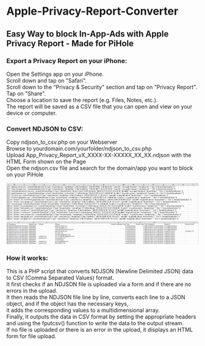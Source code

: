 # Apple-Privacy-Report-Converter
## Easy Way to block In-App-Ads with Apple Privacy Report - Made for PiHole

### Export a Privacy Report on your iPhone:
Open the Settings app on your iPhone.\
Scroll down and tap on "Safari".\
Scroll down to the "Privacy & Security" section and tap on "Privacy Report".\
Tap on "Share".\
Choose a location to save the report (e.g. Files, Notes, etc.).\
The report will be saved as a CSV file that you can open and view on your device or computer.

### Convert NDJSON to CSV:
Copy ndjson_to_csv.php on your Webserver\
Browse to yourdomain.com/yourfolder/ndjson_to_csv.php\
Upload App_Privacy_Report_vX_XXXX-XX-XXXXX_XX_XX.ndjson with the HTML Form shown on the Page\
Open the ndjson.csv file and search for the domain/app you want to block on your PiHole

![source](source-ndjson.jpg)
![result](result-csv.jpg)

### How it works:
This is a PHP script that converts NDJSON (Newline Delimited JSON) data to CSV (Comma Separated Values) format.\
It first checks if an NDJSON file is uploaded via a form and if there are no errors in the upload.\
It then reads the NDJSON file line by line, converts each line to a JSON object, and if the object has the necessary keys,\
it adds the corresponding values to a multidimensional array.\
Finally, it outputs the data in CSV format by setting the appropriate headers and using the fputcsv() function to write the data to the output stream.\
If no file is uploaded or there is an error in the upload, it displays an HTML form for file upload.
